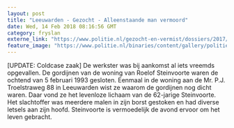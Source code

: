 ```yaml
---
layout: post
title: "Leeuwarden - Gezocht - Alleenstaande man vermoord"
date: Wed, 14 Feb 2018 08:16:56 GMT
category: fryslan
externe_link: "https://www.politie.nl/gezocht-en-vermist/dossiers/2017/01-leeuwarden-alleenstaande-man-vermoord/de-zaak.html"
feature_image: "https://www.politie.nl/binaries/content/gallery/politie/gezocht/dossiers/2017/coldcasekalender-fotos/01-noord-nederland/roelof-steinvoorte.jpg"
---
```


[UPDATE: Coldcase zaak] De werkster was bij aankomst al iets vreemds opgevallen. De gordijnen van de woning van Roelof Steinvoorte waren de ochtend van 5 februari 1993 gesloten. Eenmaal in de woning aan de Mr. P.J. Troelstraweg 88 in Leeuwarden wist ze waarom de gordijnen nog dicht waren. Daar vond ze het levenloze lichaam van de 62-jarige Steinvoorte. Het slachtoffer was meerdere malen in zijn borst gestoken en had diverse letsels aan zijn hoofd. Steinvoorte is vermoedelijk de avond ervoor om het leven gebracht.
